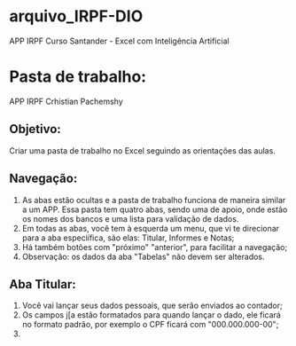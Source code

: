 # arquivo_IRPF-DIO
APP IRPF Curso Santander - Excel com Inteligência Artificial
# Pasta de trabalho:
APP IRPF Crhistian Pachemshy
## Objetivo:
Criar uma pasta de trabalho no Excel seguindo as orientações das aulas. 
## Navegação:
1. As abas estão ocultas e a pasta de trabalho funciona de maneira similar a um APP. Essa pasta tem quatro abas, sendo uma de apoio, onde estão os nomes dos bancos e uma lista para validação de dados.
2. Em todas as abas, você tem à esquerda um menu, que vi te direcionar para a aba especiífica, são elas: Titular, Informes e Notas;
3. Há também botões com "próximo" "anterior", para facilitar a navegação;
4. Observação: os dados da aba "Tabelas" não devem ser alterados.
## Aba Titular:
1. Você vai lançar seus dados pessoais, que serão enviados ao contador;
2. Os campos j[a estão formatados para quando lançar o dado, ele ficará no formato padrão, por exemplo o CPF ficará com "000.000.000-00";
3. 
